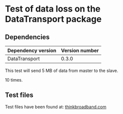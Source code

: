 
# Test of data loss on the DataTransport package

## Dependencies
| Dependency version | Version number |
|---|---|
|DataTransport|0.3.0|

This test will send 5 MB of data from master to the slave.

10 times.

## Test files

Test files have been found at:
[thinkbroadband.com](https://www.thinkbroadband.com/download)
